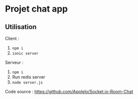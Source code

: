 # Projet chat app

## Utilisation
Client :
1. `npm i`
2. `ionic server`

Serveur :
1. `npm i`
2. Run redis server
3. `node server.js`


Code source : https://github.com/Applelo/Socket.io-Room-Chat